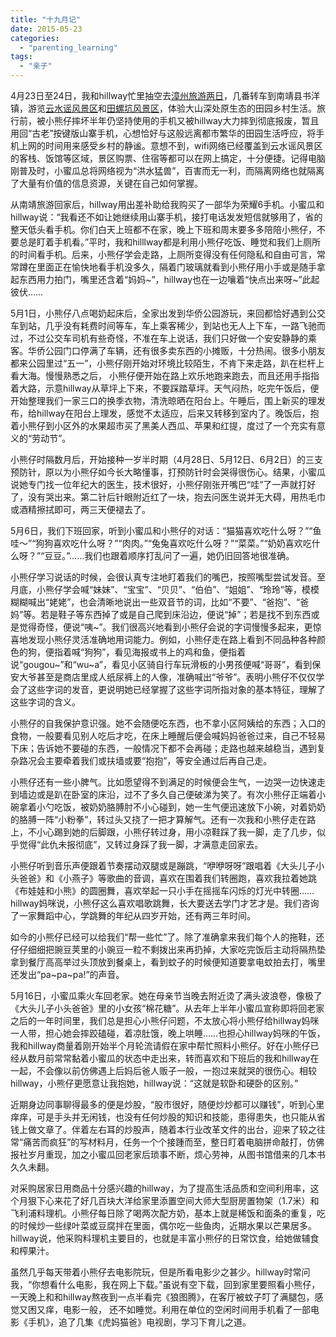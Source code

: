 ```yaml
---
title: "十九月记"
date: 2015-05-23
categories: 
  - "parenting_learning"
tags: 
  - "亲子"
---
```


4月23日至24日，我和hillway忙里抽空去[漳州旅游两日](http://www.jfsay.com/archives/896.html)，几番转车到南靖县书洋镇，游览[云水谣风景区](http://www.jfsay.com/archives/898.html)和[田螺坑风景区](http://www.jfsay.com/archives/899.html)，体验大山深处原生态的田园乡村生活。旅行前，被小熊仔摔坏半年仍坚持使用的手机又被hillway大力摔到彻底报废，暂且用回“古老”按键版山寨手机，心想恰好与这般远离都市繁华的田园生活呼应，将手机上网的时间用来感受乡村的静谧。意想不到，wifi网络已经覆盖到云水谣风景区的客栈、饭馆等区域，景区购票、住宿等都可以在网上搞定，十分便捷。记得电脑刚普及时，小蜜瓜总将网络视为“洪水猛兽”，百害而无一利，而隔离网络也就隔离了大量有价值的信息资源，关键在自己如何掌握。

从南靖旅游回家后，hillway用出差补助给我购买了一部华为荣耀6手机。小蜜瓜和hillway说：“我看还不如让她继续用山寨手机，接打电话发发短信就够用了，省的整天低头看手机。你们白天上班都不在家，晚上下班和周末要多多陪陪小熊仔，不要总是盯着手机看。”平时，我和hilllway都是利用小熊仔吃饭、睡觉和我们上厕所的时间看手机。后来，小熊仔学会走路，上厕所变得没有任何隐私和自由可言，常常蹲在里面正在愉快地看手机没多久，隔着门玻璃就看到小熊仔用小手或是随手拿起东西用力拍门，嘴里还含着“妈妈~”，hillway也在一边嚷着“快点出来呀~”此起彼伏……

5月1日，小熊仔八点喝奶起床后，全家出发到华侨公园游玩，来回都恰好遇到公交车到站，几乎没有耗费时间等车，车上乘客稀少，到站也无人上下车，一路飞驰而过，不过公交车司机有些奇怪，不准在车上说话，我们只好做一个安安静静的乘客。华侨公园门口停满了车辆，还有很多卖东西的小摊贩，十分热闹。很多小朋友都来公园里过“五一”，小熊仔刚开始对环境比较陌生，不肯下来走路，趴在栏杆上看大海。慢慢熟悉之后， 小熊仔便开始在路上欢乐地跑来跑去，而且还用手指指着大路，示意hillway从草坪上下来，不要踩踏草坪。天气闷热，吃完午饭后，便开始整理我们一家三口的换季衣物，清洗晾晒在阳台上。午睡后，围上新买的理发布，给hillway在阳台上理发，感觉不太适应，后来又转移到室内了。晚饭后，抱着小熊仔到小区外的水果超市买了黑美人西瓜、苹果和红提，度过了一个充实有意义的“劳动节”。

小熊仔时隔数月后，开始接种一岁半时期（4月28日、5月12日、6月2日）的三支预防针，原以为小熊仔如今长大略懂事，打预防针时会哭得很伤心。结果，小蜜瓜说她专门找一位年纪大的医生，技术很好，小熊仔刚张开嘴巴“哇”了一声就打好了，没有哭出来。第二针后针眼附近红了一块，抱去问医生说并无大碍，用热毛巾或酒精擦拭即可，两三天便褪去了。

5月6日，我们下班回家，听到小蜜瓜和小熊仔的对话：“猫猫喜欢吃什么呀？”“鱼哇～”“狗狗喜欢吃什么呀？”“肉肉。”“兔兔喜欢吃什么呀？”“菜菜。”“奶奶喜欢吃什么呀？”“豆豆。”……我们也跟着顺序打乱问了一遍，她仍旧回答地很准确。

小熊仔学习说话的时候，会很认真专注地盯着我们的嘴巴，按照嘴型尝试发音。至月底，小熊仔学会喊“妹妹”、“宝宝”、“贝贝”、“伯伯”、“姐姐”、“玲玲”等，模模糊糊喊出“姥姥”，也会清晰地说出一些双音节的词，比如“不要”、“爸抱”、“爸妈”等。若是鞋子等东西掉了或是自己爬到床沿边，便说“掉”；若是找不到东西或是觉得奇怪，便说“咦~”。我们很高兴地看到小熊仔会说的字词慢慢多起来，更惊喜地发现小熊仔灵活准确地用词能力。例如，小熊仔走在路上看到不同品种各种颜色的狗，便指着喊“狗狗”，看见海报或书上的鸡和鱼，便指着说“gougou~”和“wu~a”，看见小区骑自行车玩滑板的小男孩便喊“哥哥”，看到保安大爷甚至是商店里成人纸尿裤上的人像，准确喊出“爷爷”。表明小熊仔不仅仅学会了这些字词的发音，更说明她已经掌握了这些字词所指对象的基本特征，理解了这些字词的含义。

小熊仔的自我保护意识强。她不会随便吃东西，也不拿小区阿姨给的东西；入口的食物，一般要看见别人吃后才吃，在床上睡醒后便会喊妈妈爸爸过来，自己不轻易下床；告诉她不要碰的东西，一般情况下都不会再碰；走路也越来越稳当，遇到复杂路况会主要牵着我们或扶墙或要“抱抱”，等安全通过后再自己走。

小熊仔还有一些小脾气。比如愿望得不到满足的时候便会生气，一边哭一边快速走到墙边或是趴在卧室的床沿，过不了多久自己便破涕为笑了。有次小熊仔正端着小碗拿着小勺吃饭，被奶奶胳膊肘不小心碰到，她一生气便迅速放下小碗，对着奶奶的胳膊一阵“小粉拳”，转过头又挠了一把才算解气。还有一次我和小熊仔走在路上，不小心踢到她的后脚跟，小熊仔转过身，用小凉鞋踩了我一脚，走了几步，似乎觉得“此仇未报彻底”，又转过身踩了我一脚，才满意走回家去。

小熊仔听到音乐声便跟着节奏摆动双腿或是蹦跳，“咿咿呀呀”跟唱着《大头儿子小头爸爸》和《小燕子》等歌曲的音调，喜欢在围着我们转圈跑，喜欢我拉着她跳《布娃娃和小熊》的圆圈舞，喜欢举起一只小手在摇摇车闪烁的灯光中转圈……hillway妈咪说，小熊仔这么喜欢唱歌跳舞，长大要送去学门才艺才是。我们咨询了一家舞蹈中心，学跳舞的年纪从四岁开始，还有两三年时间。

如今的小熊仔已经可以给我们“帮一些忙”了。除了准确拿来我们每个人的拖鞋，还仔仔细细把豌豆荚里的小豌豆一粒不剩拨出来再扔掉，大家吃完饭后主动将隔热垫拿到餐厅高高举过头顶放到餐桌上，看到蚊子的时候便知道要拿电蚊拍去打，嘴里还发出“pa~pa~pa!”的声音。

5月16日，小蜜瓜乘火车回老家。她在母亲节当晚去附近烫了满头波浪卷，像极了《大头儿子小头爸爸》里的小女孩“棉花糖”。从去年上半年小蜜瓜宣称即将回老家之后的一年时间里，我们总是担心小熊仔问题，不太放心将小熊仔给hillway妈咪一人带，担心她会摔跤磕碰，着凉肚饿，晚上哄睡……也担心hillway妈咪的午饭，我和hillway商量着刚开始半个月轮流请假在家中帮忙照料小熊仔。好在小熊仔已经从数月前常常黏着小蜜瓜的状态中走出来，转而喜欢和下班后的我和hillway在一起，不会像以前仿佛遇上后妈后爸人贩子一般，一抱过来就哭的很伤心。相较hillway，小熊仔更愿意让我抱她，hillway说：“这就是软卧和硬卧的区别。”

近期身边同事聊得最多的便是炒股，“股市很好，随便炒炒都可以赚钱”，听到心里痒痒，可是手头并无闲钱，也没有任何炒股的知识和技能，患得患失，也只能从省钱上做文章了。伴着左右耳的炒股声，随着本行业改革文件的出台，迎来了较之往常“痛苦而疯狂”的写材料月，任务一个个接踵而至，整日盯着电脑拼命敲打，仿佛报社岁月重现，加之小蜜瓜回老家后琐事不断，烦心劳神，从图书馆借来的几本书久久未翻。

对采购居家日用商品十分感兴趣的hillway，为了提高生活品质和空间利用率，这个月狠下心来花了好几百块大洋给家里添置空间大师大型厨房置物架（1.7米）和飞利浦料理机。小熊仔每日除了喝两次配方奶，基本上就是稀饭和面条的重复，吃的时候炒一些绿叶菜或豆腐拌在里面，偶尔吃一些鱼肉，近期水果以芒果居多。hillway说，他采购料理机主要目的，也就是丰富小熊仔的日常饮食，给她做辅食和榨果汁。

虽然几乎每天带着小熊仔去电影院玩，但是所看电影少之甚少。hillway时常问我，“你想看什么电影，我在网上下载。”虽说有空下载，回到家里要照看小熊仔，一天晚上和和hillway熬夜到一点半看完《狼图腾》，在客厅被蚊子叮了满腿包，感觉又困又痒，电影一般， 还不如睡觉。利用在单位的空闲时间用手机看了一部电影《手机》，追了几集《虎妈猫爸》电视剧，学习下育儿之道。
